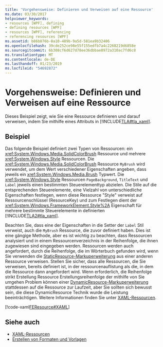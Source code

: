 ```yaml
---
title: 'Vorgehensweise: Definieren und Verweisen auf eine Ressource'
ms.date: 03/30/2017
helpviewer_keywords:
- resources [WPF], defining
- defining resources [WPF]
- resources [WPF], referencing
- referencing resources [WPF]
ms.assetid: b86b876b-0a10-489b-9a5d-581ea9b32406
ms.openlocfilehash: 39cde252ce98e55f155edfb7a4c2268219d6858e
ms.sourcegitcommit: 6b308cf6d627d78ee36dbbae8972a310ac7fd6c8
ms.translationtype: MT
ms.contentlocale: de-DE
ms.lasthandoff: 01/23/2019
ms.locfileid: "54692872"
---
```

# <a name="how-to-define-and-reference-a-resource"></a>Vorgehensweise: Definieren und Verweisen auf eine Ressource
Dieses Beispiel zeigt, wie Sie eine Ressource definieren und darauf verweisen, indem Sie mithilfe eines Attributs in [!INCLUDE[TLA#tla_xaml](../../../../includes/tlasharptla-xaml-md.md)].  
  
## <a name="example"></a>Beispiel  
 Das folgende Beispiel definiert zwei Typen von Ressourcen: ein <xref:System.Windows.Media.SolidColorBrush> Ressource und mehrere <xref:System.Windows.Style> Ressourcen. Die <xref:System.Windows.Media.SolidColorBrush> Ressource `MyBrush` wird verwendet, um dem Wert verschiedener Eigenschaften angeben, dass jeweils ein <xref:System.Windows.Media.Brush> Typwert. Die <xref:System.Windows.Style> Ressourcen `PageBackground`, `TitleText` und `Label` jeweils einen bestimmten Steuerelementtyp abzielen. Die Stile auf die entsprechenden Steuerelemente, eine Vielzahl von unterschiedliche Eigenschaften festlegen, wenn diese Ressource "Style" verweist auf Ressourcenschlüssel (ResourceKey) und zum Festlegen dient der <xref:System.Windows.FrameworkElement.Style%2A> Eigenschaft für mehrere bestimmte Steuerelemente in definierten [!INCLUDE[TLA2#tla_xaml](../../../../includes/tla2sharptla-xaml-md.md)].  
  
 Beachten Sie, dass eine der Eigenschaften in die Setter der `Label` Stil verweist, auch die `MyBrush` Ressource, die zuvor definiert haben. Dies ist eine gängige Methode, aber es ist wichtig zu beachten, dass Ressourcen analysiert und in einem Ressourcenverzeichnis in der Reihenfolge, die ihnen zugewiesen sind eingegeben werden. Ressourcen werden auch angefordert, durch die Reihenfolge, die im Wörterbuch gefunden wird, wenn Sie verwenden die [StaticResource-Markuperweiterung](../../../../docs/framework/wpf/advanced/staticresource-markup-extension.md) aus einer anderen Ressource verweisen. Stellen Sie sicher, dass alle Ressourcen, die Sie verweisen, bereits definiert ist, in der ressourcenauflistung als die, in dem die Ressource dann angefordert wird. Wenn erforderlich, die Reihenfolge strikt Erstellung Ressource Erstellungsreihenfolge der mithilfe von Sie umgehen Problem können einer [DynamicResource-Markuperweiterung](../../../../docs/framework/wpf/advanced/dynamicresource-markup-extension.md) stattdessen auf die Ressource zur Laufzeit, aber Sie sollten sich bewusst sein, die diese DynamicResource Technik wurde die Leistung beeinträchtigen. Weitere Informationen finden Sie unter [XAML-Ressourcen](../../../../docs/framework/wpf/advanced/xaml-resources.md).  
  
 [!code-xaml[FEResource#XAML](../../../../samples/snippets/csharp/VS_Snippets_Wpf/FEResource/CS/default.xaml#xaml)]  
  
## <a name="see-also"></a>Siehe auch
- [XAML-Ressourcen](../../../../docs/framework/wpf/advanced/xaml-resources.md)
- [Erstellen von Formaten und Vorlagen](../../../../docs/framework/wpf/controls/styling-and-templating.md)
